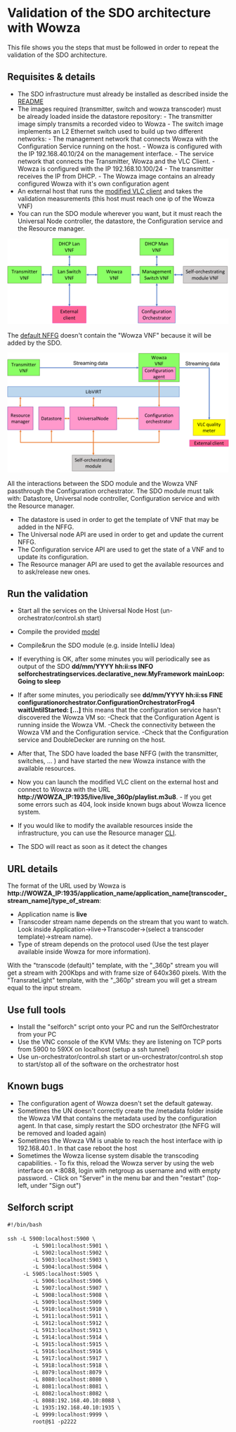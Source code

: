# Validation of the SDO architecture with Wowza
 
This file shows you the steps that must be followed in order to repeat the validation of the SDO architecture.
 
## Requisites & details
 
- The SDO infrastructure must already be installed as described inside the [README](README.md)
- The images required (transmitter, switch and wowza transcoder) must be already loaded inside the datastore repository:
        	- The transmitter image simply transmits a recorded video to Wowza
        	- The switch image implements an L2 Ethernet switch used to build up two different networks:
                    	- The management network that connects Wowza with the Configuration Service running on the host.
                               	- Wowza is configured with the IP 192.168.40.10/24 on the management interface.
                    	- The service network that connects the Transmitter, Wowza and the VLC Client.
                               	- Wowza is configured with the IP 192.168.10.100/24
                               	- The transmitter receives the IP from DHCP.
        	- The Wowza image contains an already configured Wowza with it's own configuration agent
- An external host that runs the [modified VLC client](???) and takes the validation measurements (this host must reach one ip of the Wowza VNF)
- You can run the SDO module wherever you want, but it must reach the Universal Node controller, the datastore, the Configuration service and the Resource manager.
 
![NFFG with connections](nffg-connections.png)
 
The [default NFFG](test_nffg_transcoder_demo.json) doesn't contain the "Wowza VNF" because it will be added by the SDO.
 
![VNF interactions](vnf-interactions.png)
 
All the interactions between the SDO module and the Wowza VNF passthrough the Configuration orchestrator. The SDO module must talk with: Datastore, Universal node controller, Configuration service and with the Resource manager.
- The datastore is used in order to get the template of VNF that may be added in the NFFG.
- The Universal node API are used in order to get and update the current NFFG.
- The Configuration service API are used to get the state of a VNF and to update its configuration.
- The Resource manager API are used to get the available resources and to ask/release new ones.
 
## Run the validation
 
- Start all the services on the Universal Node Host (un-orchestrator/control.sh start)
- Compile the provided [model](https://github.com/netgroup-polito/sdo-compiler/blob/master/modello_transcoder.json)
- Compile&run the SDO module (e.g. inside IntelliJ Idea)
- If everything is OK, after some minutes you will periodically see as output of the SDO **dd/mm/YYYY hh:ii:ss INFO selforchestratingservices.declarative_new.MyFramework mainLoop: Going to sleep**
- If after some minutes, you periodically see **dd/mm/YYYY hh:ii:ss FINE configurationorchestrator.ConfigurationOrchestratorFrog4 waitUntilStarted: [...]** this means that the configuration service hasn't discovered the Wowza VM so:
        	-Check that the Configuration Agent is running inside the Wowza VM.
        	-Check the connectivity between the Wowza VM and the Configuration service.
        	-Check that the Configuration service and DoubleDecker are running on the host.
 
- After that, The SDO have loaded the base NFFG (with the transmitter, switches, ... ) and have started the new Wowza instance with the available resources.
- Now you can launch the modified VLC client on the external host and connect to Wowza with the URL **http://WOWZA_IP:1935/live/live_360p/playlist.m3u8**.
        	- If you get some errors such as 404, look inside known bugs about Wowza licence system.
- If you would like to modify the available resources inside the infrastructure, you can use the Resource manager [CLI](https://github.com/netgroup-polito/un-sdo-resourcemanager).
- The SDO will react as soon as it detect the changes
 
## URL details
 
The format of the URL used by Wowza is **http://WOWZA_IP:1935/application_name/application_name[transcoder_stream_name]/type_of_stream**:
- Application name is **live**
- Transcoder stream name depends on the stream that you want to watch. Look inside Application->live->Transcoder->(select a transcoder template)->stream name).
- Type of stream depends on the protocol used (Use the test player available inside Wowza for more information).
 
With the "transcode (default)" template, with the "_360p" stream you will get a stream with 200Kbps and with frame size of 640x360 pixels.
With the "TransrateLight" template, with the "_360p" stream you will get a stream equal to the input stream.
 
## Use full tools
 
- Install the "selforch" script onto your PC and run the SelfOrchestrator from your PC
- Use the VNC console of the KVM VMs: they are listening on TCP ports from 5900 to 59XX on localhost (setup a ssh tunnel)
- Use un-orchestrator/control.sh start or un-orchestrator/control.sh stop to start/stop all of the software on the orchestrator host
 
## Known bugs
 
- The configuration agent of Wowza doesn't set the default gateway.
- Sometimes the UN doesn't correctly create the /metadata folder inside the Wowza VM that contains the metadata used by the configuration agent. In that case, simply restart the SDO orchestrator (the NFFG will be removed and loaded again)
- Sometimes the Wowza VM is unable to reach the host interface with ip 192.168.40.1 . In that case reboot the host
- Sometimes the Wowza license system disable the transcoding capabilities.
        	- To fix this, reload the Wowza server by using the web interface on *:8088, login with netgroup as username and with empty password.
        	- Click on "Server" in the menu bar and then "restart" (top-left, under "Sign out")
 
## Selforch script
 
```
#!/bin/bash
 
ssh -L 5900:localhost:5900 \
    	-L 5901:localhost:5901 \
    	-L 5902:localhost:5902 \
    	-L 5903:localhost:5903 \
    	-L 5904:localhost:5904 \
   	 -L 5905:localhost:5905 \
    	-L 5906:localhost:5906 \
    	-L 5907:localhost:5907 \
    	-L 5908:localhost:5908 \
    	-L 5909:localhost:5909 \
    	-L 5910:localhost:5910 \
    	-L 5911:localhost:5911 \
    	-L 5912:localhost:5912 \
    	-L 5913:localhost:5913 \
    	-L 5914:localhost:5914 \
    	-L 5915:localhost:5915 \
    	-L 5916:localhost:5916 \
    	-L 5917:localhost:5917 \
    	-L 5918:localhost:5918 \
    	-L 8079:localhost:8079 \
    	-L 8080:localhost:8080 \
    	-L 8081:localhost:8081 \
    	-L 8082:localhost:8082 \
    	-L 8088:192.168.40.10:8088 \
    	-L 1935:192.168.40.10:1935 \
    	-L 9999:localhost:9999 \
    	root@$1 -p2222
```

